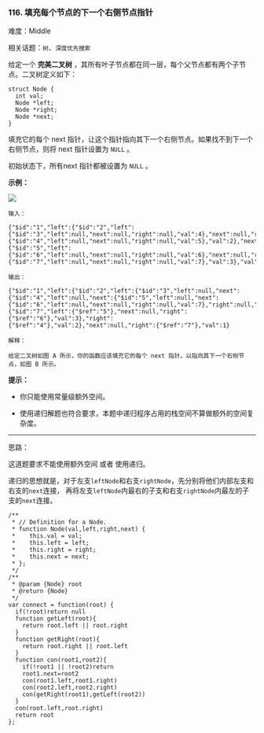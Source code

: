 ### 116. 填充每个节点的下一个右侧节点指针

难度：Middle

相关话题：`树`、`深度优先搜索`

给定一个 **完美二叉树** ，其所有叶子节点都在同一层，每个父节点都有两个子节点。二叉树定义如下：





```
struct Node {
  int val;
  Node *left;
  Node *right;
  Node *next;
}
```

填充它的每个 next 指针，让这个指针指向其下一个右侧节点。如果找不到下一个右侧节点，则将 next 指针设置为  `NULL` 。



初始状态下，所有next 指针都被设置为  `NULL` 。







 **示例：** 



![](https://assets.leetcode-cn.com/aliyun-lc-upload/uploads/2019/02/15/116_sample.png)




```
输入：

{"$id":"1","left":{"$id":"2","left":{"$id":"3","left":null,"next":null,"right":null,"val":4},"next":null,"right":{"$id":"4","left":null,"next":null,"right":null,"val":5},"val":2},"next":null,"right":{"$id":"5","left":{"$id":"6","left":null,"next":null,"right":null,"val":6},"next":null,"right":{"$id":"7","left":null,"next":null,"right":null,"val":7},"val":3},"val":1}

输出：

{"$id":"1","left":{"$id":"2","left":{"$id":"3","left":null,"next":{"$id":"4","left":null,"next":{"$id":"5","left":null,"next":{"$id":"6","left":null,"next":null,"right":null,"val":7},"right":null,"val":6},"right":null,"val":5},"right":null,"val":4},"next":{"$id":"7","left":{"$ref":"5"},"next":null,"right":{"$ref":"6"},"val":3},"right":{"$ref":"4"},"val":2},"next":null,"right":{"$ref":"7"},"val":1}

解释：

给定二叉树如图 A 所示，你的函数应该填充它的每个 next 指针，以指向其下一个右侧节点，如图 B 所示。

```





 **提示：** 





* 你只能使用常量级额外空间。

* 使用递归解题也符合要求，本题中递归程序占用的栈空间不算做额外的空间复杂度。






-----

思路：

这道题要求不能使用额外空间 或者 使用递归。

递归的思想就是，对于左支`leftNode`和右支`rightNode`，先分别将他们内部左支和右支的`next`连接，
再将左支`leftNode`内最右的子支和右支`rightNode`内最左的子支的`next`连接。


```
/**
 * // Definition for a Node.
 * function Node(val,left,right,next) {
 *    this.val = val;
 *    this.left = left;
 *    this.right = right;
 *    this.next = next;
 * };
 */
/**
 * @param {Node} root
 * @return {Node}
 */
var connect = function(root) {
  if(!root)return null
  function getLeft(root){
    return root.left || root.right
  }
  function getRight(root){
    return root.right || root.left
  }
  function con(root1,root2){
    if(!root1 || !root2)return
    root1.next=root2
    con(root1.left,root1.right)
    con(root2.left,root2.right)
    con(getRight(root1),getLeft(root2))
  }
  con(root.left,root.right)
  return root
};



```
